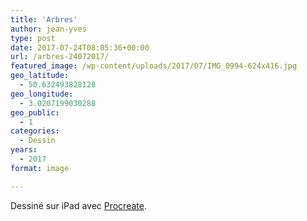```yaml
---
title: 'Arbres'
author: jean-yves
type: post
date: 2017-07-24T08:05:36+00:00
url: /arbres-24072017/
featured_image: /wp-content/uploads/2017/07/IMG_0994-624x416.jpg
geo_latitude:
  - 50.632493828128
geo_longitude:
  - 3.0207199030288
geo_public:
  - 1
categories:
  - Dessin
years:
  - 2017
format: image

---
```

Dessiné sur iPad avec [Procreate](https://procreate.com/).